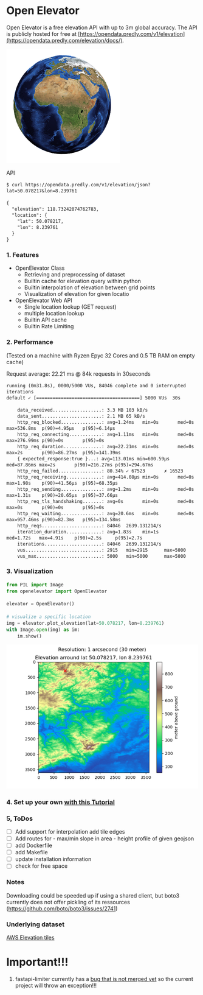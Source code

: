# Open Elevator
Open Elevator is a free elevation API with up to 3m global accuracy.
The API is publicly hosted for free at [https://opendata.predly.com/v1/elevation](https://opendata.predly.com/elevation/docs/).

![Credit:Bild Arek Socha auf Pixabay](docs/assets/earth.png)

API
```shell
$ curl https://opendata.predly.com/v1/elevation/json?lat=50.078217&lon=8.239761

{
  "elevation": 118.73242074762783,
  "location": {
    "lat": 50.078217,
    "lon": 8.239761
  }
}
```

### 1. Features
- OpenElevator Class
    - Retrieving and preprocessing of dataset
    - Builtin cache for elevation query within python
    - Builtin interpolation of elevation between grid points
    - Visualization of elevation for given locatio
- OpenElevator Web API
    - Single location lookup (GET request)
    - multiple location lookup
    - Builtin API cache
    - Builtin Rate Limiting

### 2. Performance
(Tested on a machine with Ryzen Epyc 32 Cores and 0.5 TB RAM on empty cache)

Request average: 22.21 ms @ 84k requests in 30seconds

    running (0m31.8s), 0000/5000 VUs, 84046 complete and 0 interrupted iterations
    default ✓ [======================================] 5000 VUs  30s

        data_received..................: 3.3 MB 103 kB/s
        data_sent......................: 2.1 MB 65 kB/s
        http_req_blocked...............: avg=1.24ms   min=0s       med=0s      max=536.8ms  p(90)=4.95µs   p(95)=6.14µs  
        http_req_connecting............: avg=1.11ms   min=0s       med=0s      max=276.99ms p(90)=0s       p(95)=0s      
        http_req_duration..............: avg=22.21ms  min=0s       med=0s      max=2s       p(90)=86.27ms  p(95)=141.39ms
        { expected_response:true }...: avg=113.01ms min=600.59µs med=87.86ms max=2s       p(90)=216.27ms p(95)=294.67ms
        http_req_failed................: 80.34% ✓ 67523       ✗ 16523 
        http_req_receiving.............: avg=414.08µs min=0s       med=0s      max=1.98s    p(90)=41.56µs  p(95)=68.35µs 
        http_req_sending...............: avg=1.2ms    min=0s       med=0s      max=1.31s    p(90)=20.65µs  p(95)=37.66µs 
        http_req_tls_handshaking.......: avg=0s       min=0s       med=0s      max=0s       p(90)=0s       p(95)=0s      
        http_req_waiting...............: avg=20.6ms   min=0s       med=0s      max=957.46ms p(90)=82.3ms   p(95)=134.58ms
        http_reqs......................: 84046  2639.131214/s
        iteration_duration.............: avg=1.83s    min=1s       med=1.72s   max=4.91s    p(90)=2.5s     p(95)=2.7s    
        iterations.....................: 84046  2639.131214/s
        vus............................: 2915   min=2915      max=5000
        vus_max........................: 5000   min=5000      max=5000

### 3. Visualization
```python
from PIL import Image
from openelevator import OpenElevator

elevator = OpenElevator()

# visualize a specific location
img = elevator.plot_elevation(lat=50.078217, lon=8.239761)
with Image.open(img) as im:
    im.show()
```
![Visualization](docs/assets/viz.png)

### 4. Set up your own [with this Tutorial](./docs/installation.md)

### 5, ToDos
- [ ] Add support for interpolation add tile edges
- [ ] Add routes for
        - max/min slope in area
        - height profile of given geojson
- [ ] add Dockerfile
- [ ] add Makefile
- [ ] update installation information
- [ ] check for free space

### Notes
Downloading could be speeded up if using a shared
client, but boto3 currently does not offer pickling
of its ressources (https://github.com/boto/boto3/issues/2741)

        

### Underlying dataset
[AWS Elevation tiles](https://registry.opendata.aws/terrain-tiles/)

# Important!!!

1. fastapi-limiter currently has a [bug that is not merged yet](https://github.com/hardbyte/fastapi-limiter/commit/1ef5b5bc59c8967c71d0ec802da6e6773798dee1) so the current project will
throw an exception!!!
